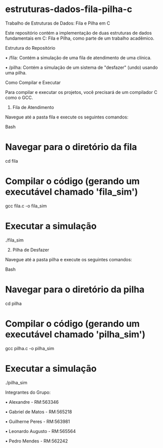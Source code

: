 # estruturas-dados-fila-pilha-c

Trabalho de Estruturas de Dados: Fila e Pilha em C

Este repositório contém a implementação de duas estruturas de dados fundamentais em C: Fila e Pilha, como parte de um trabalho acadêmico.

Estrutura do Repositório

•
/fila: Contém a simulação de uma fila de atendimento de uma clínica.

•
/pilha: Contém a simulação de um sistema de "desfazer" (undo) usando uma pilha.

Como Compilar e Executar

Para compilar e executar os projetos, você precisará de um compilador C como o GCC.

1. Fila de Atendimento

Navegue até a pasta fila e execute os seguintes comandos:

Bash


# Navegar para o diretório da fila
cd fila

# Compilar o código (gerando um executável chamado 'fila_sim')
gcc fila.c -o fila_sim

# Executar a simulação
./fila_sim


2. Pilha de Desfazer

Navegue até a pasta pilha e execute os seguintes comandos:

Bash


# Navegar para o diretório da pilha
cd pilha

# Compilar o código (gerando um executável chamado 'pilha_sim')
gcc pilha.c -o pilha_sim

# Executar a simulação
./pilha_sim





Integrantes do Grupo:

•
Alexandre - RM:563346

•
Gabriel de Matos - RM:565218

•
Guilherne Peres - RM:563981

•
Leonardo Augusto - RM:565564

•
Pedro Mendes - RM:562242
